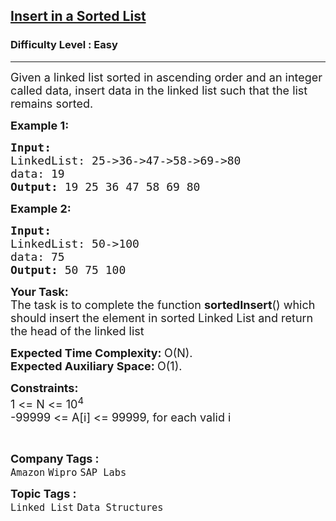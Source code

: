 <h2><a href="https://practice.geeksforgeeks.org/problems/insert-in-a-sorted-list/1">Insert in a Sorted List</a></h2><h3>Difficulty Level : Easy</h3><hr><div class="problems_problem_content__Xm_eO"><p><span style="font-size:18px">Given a linked list sorted in ascending order and an integer called data, insert&nbsp;data in the linked list such that the list remains sorted.</span></p>

<p><span style="font-size:18px"><strong>Example 1:</strong></span></p>

<pre><span style="font-size:18px"><strong>Input:
</strong>LinkedList: 25-&gt;36-&gt;47-&gt;58-&gt;69-&gt;80
data: 19
<strong>Output: </strong>19 25 36 47 58 69 80</span>
</pre>

<p><span style="font-size:18px"><strong>Example 2:</strong></span></p>

<pre><span style="font-size:18px"><strong>Input:
</strong>LinkedList: 50-&gt;100
data: 75
<strong>Output: </strong>50 75 100</span></pre>

<p><span style="font-size:18px"><strong>Your&nbsp;Task:</strong><br>
The task is to complete the function <strong>sortedInsert</strong>() which should insert the element in sorted Linked List and return the head of the linked list</span></p>

<p><span style="font-size:18px"><strong>Expected Time Complexity:&nbsp;</strong>O(N).<br>
<strong>Expected Auxiliary Space:&nbsp;</strong>O(1).</span></p>

<p><span style="font-size:18px"><strong>Constraints:</strong><br>
1 &lt;= N &lt;= 10<sup>4</sup><br>
-99999 &lt;= A[i] &lt;= 99999, for each valid i</span></p>

<p>&nbsp;</p>
</div><p><span style=font-size:18px><strong>Company Tags : </strong><br><code>Amazon</code>&nbsp;<code>Wipro</code>&nbsp;<code>SAP Labs</code>&nbsp;<br><p><span style=font-size:18px><strong>Topic Tags : </strong><br><code>Linked List</code>&nbsp;<code>Data Structures</code>&nbsp;